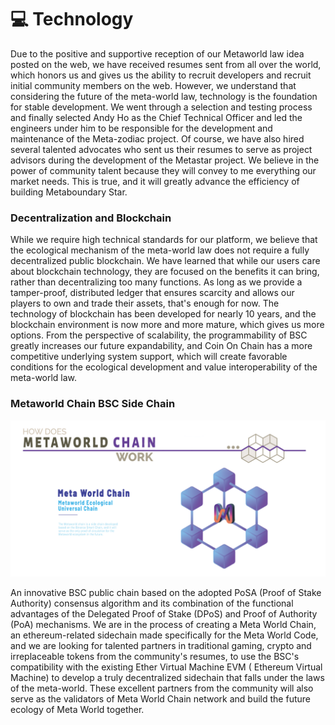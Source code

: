# 💻 Technology

Due to the positive and supportive reception of our Metaworld law idea posted on the web, we have received resumes sent from all over the world, which honors us and gives us the ability to recruit developers and recruit initial community members on the web. However, we understand that considering the future of the meta-world law, technology is the foundation for stable development. We went through a selection and testing process and finally selected Andy Ho as the Chief Technical Officer and led the engineers under him to be responsible for the development and maintenance of the Meta-zodiac project. Of course, we have also hired several talented advocates who sent us their resumes to serve as project advisors during the development of the Metastar project. We believe in the power of community talent because they will convey to me everything our market needs. This is true, and it will greatly advance the efficiency of building Metaboundary Star.

### Decentralization and Blockchain

While we require high technical standards for our platform, we believe that the ecological mechanism of the meta-world law does not require a fully decentralized public blockchain. We have learned that while our users care about blockchain technology, they are focused on the benefits it can bring, rather than decentralizing too many functions. As long as we provide a tamper-proof, distributed ledger that ensures scarcity and allows our players to own and trade their assets, that's enough for now. The technology of blockchain has been developed for nearly 10 years, and the blockchain environment is now more and more mature, which gives us more options. From the perspective of scalability, the programmability of BSC greatly increases our future expandability, and Coin On Chain has a more competitive underlying system support, which will create favorable conditions for the ecological development and value interoperability of the meta-world law.

### Metaworld Chain BSC Side Chain

![](<.gitbook/assets/image (7).png>)

An innovative BSC public chain based on the adopted PoSA (Proof of Stake Authority) consensus algorithm and its combination of the functional advantages of the Delegated Proof of Stake (DPoS) and Proof of Authority (PoA) mechanisms. We are in the process of creating a Meta World Chain, an ethereum-related sidechain made specifically for the Meta World Code, and we are looking for talented partners in traditional gaming, crypto and irreplaceable tokens from the community's resumes, to use the BSC's compatibility with the existing Ether Virtual Machine EVM ( Ethereum Virtual Machine) to develop a truly decentralized sidechain that falls under the laws of the meta-world. These excellent partners from the community will also serve as the validators of Meta World Chain network and build the future ecology of Meta World together.
